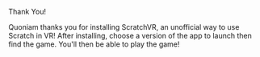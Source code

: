 Thank You!

Quoniam thanks you for installing ScratchVR,
an unofficial way to use Scratch in VR!
After installing, choose a version of the app to
launch then find the game.
You'll then be able to play the game!
